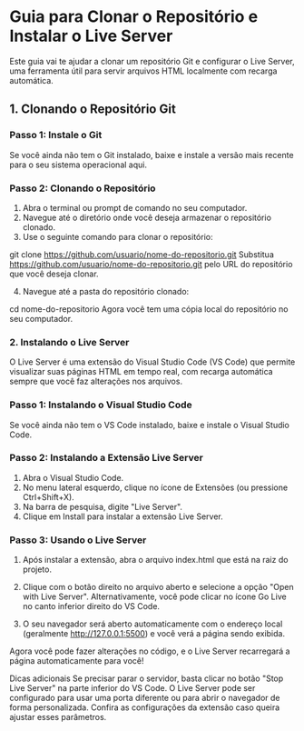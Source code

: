 # Guia para Clonar o Repositório e Instalar o Live Server
Este guia vai te ajudar a clonar um repositório Git e configurar o Live Server, uma ferramenta útil para servir arquivos HTML localmente com recarga automática.

## 1. Clonando o Repositório Git
### Passo 1: Instale o Git
Se você ainda não tem o Git instalado, baixe e instale a versão mais recente para o seu sistema operacional aqui.

### Passo 2: Clonando o Repositório
1. Abra o terminal ou prompt de comando no seu computador.
2. Navegue até o diretório onde você deseja armazenar o repositório clonado.
3. Use o seguinte comando para clonar o repositório:

git clone https://github.com/usuario/nome-do-repositorio.git
Substitua https://github.com/usuario/nome-do-repositorio.git pelo URL do repositório que você deseja clonar.

4. Navegue até a pasta do repositório clonado:

cd nome-do-repositorio
Agora você tem uma cópia local do repositório no seu computador.

### 2. Instalando o Live Server
O Live Server é uma extensão do Visual Studio Code (VS Code) que permite visualizar suas páginas HTML em tempo real, com recarga automática sempre que você faz alterações nos arquivos.

### Passo 1: Instalando o Visual Studio Code
Se você ainda não tem o VS Code instalado, baixe e instale o Visual Studio Code.

### Passo 2: Instalando a Extensão Live Server
1. Abra o Visual Studio Code.
2. No menu lateral esquerdo, clique no ícone de Extensões (ou pressione Ctrl+Shift+X).
3. Na barra de pesquisa, digite "Live Server".
3. Clique em Install para instalar a extensão Live Server.
### Passo 3: Usando o Live Server
1. Após instalar a extensão, abra o arquivo index.html que está na raiz do projeto.

2. Clique com o botão direito no arquivo aberto e selecione a opção "Open with Live Server".
Alternativamente, você pode clicar no ícone Go Live no canto inferior direito do VS Code.

3. O seu navegador será aberto automaticamente com o endereço local (geralmente http://127.0.0.1:5500) e você verá a página sendo exibida.

Agora você pode fazer alterações no código, e o Live Server recarregará a página automaticamente para você!

Dicas adicionais
Se precisar parar o servidor, basta clicar no botão "Stop Live Server" na parte inferior do VS Code.
O Live Server pode ser configurado para usar uma porta diferente ou para abrir o navegador de forma personalizada. Confira as configurações da extensão caso queira ajustar esses parâmetros.
